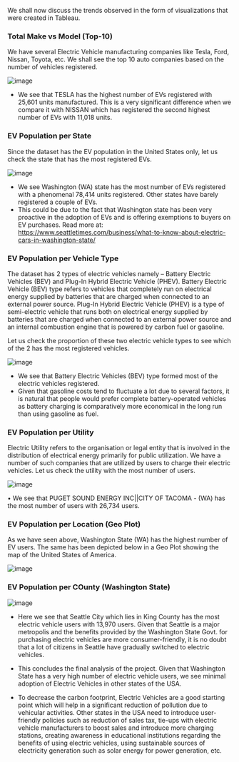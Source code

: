 We shall now discuss the trends observed in the form of visualizations that were created in Tableau.

### Total Make vs Model (Top-10) ###
We have several Electric Vehicle manufacturing companies like Tesla, Ford, Nissan, Toyota, etc. We shall see the top 10 auto companies based on the number of vehicles registered.

![image](https://github.com/Darshan-Alawani/Electric-Vehicle-Population-Data/assets/139307108/ed7ba143-4c4d-4d66-b1d2-e508c96990ab)

*	We see that TESLA has the highest number of EVs registered with 25,601 units manufactured. This is a very significant difference when we compare it with NISSAN which has registered the second highest number of EVs with 11,018 units.

### EV Population per State ###
Since the dataset has the EV population in the United States only, let us check the state that has the most registered EVs.

![image](https://github.com/Darshan-Alawani/Electric-Vehicle-Population-Data/assets/139307108/d743b058-ea79-4446-bf7f-9984ca4776d0)

*	We see Washington (WA) state has the most number of EVs registered with a phenomenal 78,414 units registered. Other states have barely registered a couple of EVs.
*	This could be due to the fact that Washington state has been very proactive in the adoption of EVs and is offering exemptions to buyers on EV purchases. Read more at: https://www.seattletimes.com/business/what-to-know-about-electric-cars-in-washington-state/

### EV Population per Vehicle Type ###

The dataset has 2 types of electric vehicles namely – Battery Electric Vehicles (BEV) and Plug-In Hybrid Electric Vehicle (PHEV).  Battery Electric Vehicle (BEV) type refers to vehicles that completely run on electrical energy supplied by batteries that are charged when connected to an external power source. Plug-In Hybrid Electric Vehicle (PHEV) is a type of semi-electric vehicle that runs both on electrical energy supplied by batteries that are charged when connected to an external power source and an internal combustion engine that is powered by carbon fuel or gasoline.

Let us check the proportion of these two electric vehicle types to see which of the 2 has the most registered vehicles.

![image](https://github.com/Darshan-Alawani/Electric-Vehicle-Population-Data/assets/139307108/bf0e3b22-6d3c-4a20-a852-a22f544750de)

*	We see that Battery Electric Vehicles (BEV) type formed most of the electric vehicles registered.
*	Given that gasoline costs tend to fluctuate a lot due to several factors, it is natural that people would prefer complete battery-operated vehicles as battery charging is comparatively more economical in the long run than using gasoline as fuel.


### EV Population per Utility ###

Electric Utility refers to the organisation or legal entity that is involved in the distribution of electrical energy primarily for public utilization. We have a number of such companies that are utilized by users to charge their electric vehicles. Let us check the utility with the most number of users.

![image](https://github.com/Darshan-Alawani/Electric-Vehicle-Population-Data/assets/139307108/de99a9e1-c4e0-434e-b54b-48bd96e561d0)

•	We see that PUGET SOUND ENERGY INC||CITY OF TACOMA - (WA) has the most number of users with 26,734 users. 


### EV Population per Location (Geo Plot) ###

As we have seen above, Washington State (WA) has the highest number of EV users. The same has been depicted below in a Geo Plot showing the map of the United States of America.

![image](https://github.com/Darshan-Alawani/Electric-Vehicle-Population-Data/assets/139307108/bfe88668-9e02-47ea-88ed-8c45cecfba7e)

### EV Population per COunty (Washington State) ###

![image](https://github.com/Darshan-Alawani/Electric-Vehicle-Population-Data/assets/139307108/7b315b4f-4813-4389-980f-f10c92aed4d1)

* Here we see that Seattle City which lies in King County has the most electric vehicle users with 13,970 users. Given that Seattle is a major metropolis and the benefits provided by the Washington State Govt. for purchasing electric vehicles are more consumer-friendly, it is no doubt that a lot of citizens in Seattle have gradually switched to electric vehicles.

* This concludes the final analysis of the project. Given that Washington State has a very high number of electric vehicle users, we see minimal adoption of Electric Vehicles in other states of the USA. 
* To decrease the carbon footprint, Electric Vehicles are a good starting point which will help in a significant reduction of pollution due to vehicular activities. Other states in the USA need to introduce user-friendly policies such as reduction of sales tax, tie-ups with electric vehicle manufacturers to boost sales and introduce more charging stations, creating awareness in educational institutions regarding the benefits of using electric vehicles, using sustainable sources of electricity generation such as solar energy for power generation, etc.





